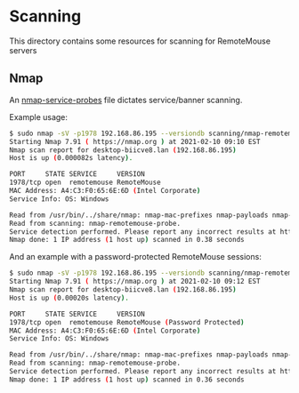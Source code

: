 # Scanning

This directory contains some resources for scanning for RemoteMouse servers

## Nmap

An [nmap-service-probes](https://nmap.org/book/vscan-fileformat.html#vscan-fileformat-example) file dictates service/banner scanning. 

Example usage:
```bash
$ sudo nmap -sV -p1978 192.168.86.195 --versiondb scanning/nmap-remotemouse-probe                                                                   
Starting Nmap 7.91 ( https://nmap.org ) at 2021-02-10 09:10 EST
Nmap scan report for desktop-biicve8.lan (192.168.86.195)
Host is up (0.000082s latency).

PORT     STATE SERVICE     VERSION
1978/tcp open  remotemouse RemoteMouse
MAC Address: A4:C3:F0:65:6E:6D (Intel Corporate)
Service Info: OS: Windows

Read from /usr/bin/../share/nmap: nmap-mac-prefixes nmap-payloads nmap-services.
Read from scanning: nmap-remotemouse-probe.
Service detection performed. Please report any incorrect results at https://nmap.org/submit/ .
Nmap done: 1 IP address (1 host up) scanned in 0.38 seconds
```

And an example with a password-protected RemoteMouse sessions:
```bash
$ sudo nmap -sV -p1978 192.168.86.195 --versiondb scanning/nmap-remotemouse-probe
Starting Nmap 7.91 ( https://nmap.org ) at 2021-02-10 09:12 EST
Nmap scan report for desktop-biicve8.lan (192.168.86.195)
Host is up (0.00020s latency).

PORT     STATE SERVICE     VERSION
1978/tcp open  remotemouse RemoteMouse (Password Protected)
MAC Address: A4:C3:F0:65:6E:6D (Intel Corporate)
Service Info: OS: Windows

Read from /usr/bin/../share/nmap: nmap-mac-prefixes nmap-payloads nmap-services.
Read from scanning: nmap-remotemouse-probe.
Service detection performed. Please report any incorrect results at https://nmap.org/submit/ .
Nmap done: 1 IP address (1 host up) scanned in 0.36 seconds
```
